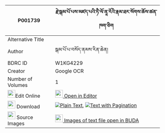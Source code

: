 |P001739|རྗེ་སྒམ་པོ་པས་མཛད་པའི་ཏཻ་ལོ་ནཱ་རོའི་རྣམ་ཐར་སོགས་ཆོས་ཚན་ཁག་ཅིག 
| --- | --- 
|Alternative Title |
|Author| སྒམ་པོ་པ་བསོད་ནམས་རིན་ཆེན།
|BDRC ID | W1KG4229
|Creator | Google OCR
|Number of Volumes| 1
|<img width="25" src="https://img.icons8.com/color/25/000000/edit-property.png">Edit Online| [<img width="25" src="https://avatars.githubusercontent.com/u/45091458?s=200&v=4"> Open in Editor](http://editor.openpecha.org/P001739)
|<img width="25" src="https://img.icons8.com/fluent/48/000000/download-2.png"/>  Download | [![](https://img.icons8.com/color/20/000000/txt.png)Plain Text](https://github.com/Openpecha/P001739/releases/download/v1/je_gampopa_sa_dzepa_i_tai_lo_n_plain_P001739.zip), [![](https://img.icons8.com/color/20/000000/txt.png)Text with Pagination](https://github.com/Openpecha/P001739/releases/download/v1/je_gampopa_sa_dzepa_i_tai_lo_n_pages_P001739.zip)
|<img width="25" src="https://img.icons8.com/plasticine/100/000000/pictures-folder.png"/>  Source Images | [<img width="25" src="https://library.bdrc.io/icons/BUDA-small.svg"> Images of text file open in BUDA](https://library.bdrc.io/show/bdr:W1KG4229)